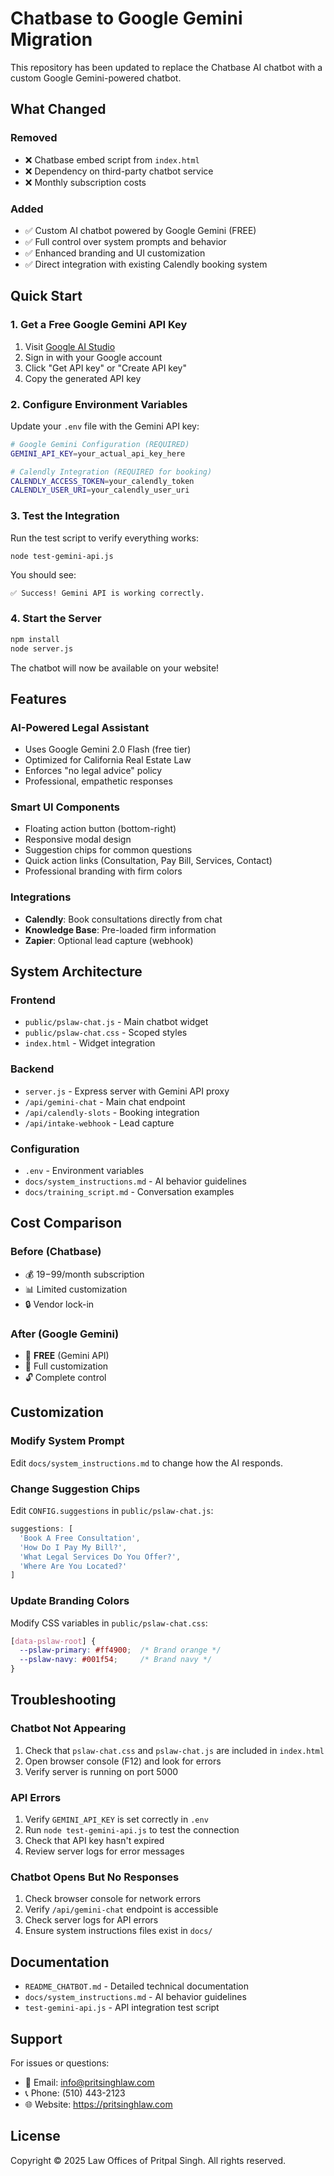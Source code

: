 # Chatbase to Google Gemini Migration

This repository has been updated to replace the Chatbase AI chatbot with a custom Google Gemini-powered chatbot.

## What Changed

### Removed
- ❌ Chatbase embed script from `index.html`
- ❌ Dependency on third-party chatbot service
- ❌ Monthly subscription costs

### Added
- ✅ Custom AI chatbot powered by Google Gemini (FREE)
- ✅ Full control over system prompts and behavior
- ✅ Enhanced branding and UI customization
- ✅ Direct integration with existing Calendly booking system

## Quick Start

### 1. Get a Free Google Gemini API Key

1. Visit [Google AI Studio](https://aistudio.google.com/app/apikey)
2. Sign in with your Google account
3. Click "Get API key" or "Create API key"
4. Copy the generated API key

### 2. Configure Environment Variables

Update your `.env` file with the Gemini API key:

```bash
# Google Gemini Configuration (REQUIRED)
GEMINI_API_KEY=your_actual_api_key_here

# Calendly Integration (REQUIRED for booking)
CALENDLY_ACCESS_TOKEN=your_calendly_token
CALENDLY_USER_URI=your_calendly_user_uri
```

### 3. Test the Integration

Run the test script to verify everything works:

```bash
node test-gemini-api.js
```

You should see:
```
✅ Success! Gemini API is working correctly.
```

### 4. Start the Server

```bash
npm install
node server.js
```

The chatbot will now be available on your website!

## Features

### AI-Powered Legal Assistant
- Uses Google Gemini 2.0 Flash (free tier)
- Optimized for California Real Estate Law
- Enforces "no legal advice" policy
- Professional, empathetic responses

### Smart UI Components
- Floating action button (bottom-right)
- Responsive modal design
- Suggestion chips for common questions
- Quick action links (Consultation, Pay Bill, Services, Contact)
- Professional branding with firm colors

### Integrations
- **Calendly**: Book consultations directly from chat
- **Knowledge Base**: Pre-loaded firm information
- **Zapier**: Optional lead capture (webhook)

## System Architecture

### Frontend
- `public/pslaw-chat.js` - Main chatbot widget
- `public/pslaw-chat.css` - Scoped styles
- `index.html` - Widget integration

### Backend
- `server.js` - Express server with Gemini API proxy
- `/api/gemini-chat` - Main chat endpoint
- `/api/calendly-slots` - Booking integration
- `/api/intake-webhook` - Lead capture

### Configuration
- `.env` - Environment variables
- `docs/system_instructions.md` - AI behavior guidelines
- `docs/training_script.md` - Conversation examples

## Cost Comparison

### Before (Chatbase)
- 💰 $19-$99/month subscription
- 📊 Limited customization
- 🔒 Vendor lock-in

### After (Google Gemini)
- 💚 **FREE** (Gemini API)
- 🎨 Full customization
- 🔓 Complete control

## Customization

### Modify System Prompt
Edit `docs/system_instructions.md` to change how the AI responds.

### Change Suggestion Chips
Edit `CONFIG.suggestions` in `public/pslaw-chat.js`:

```javascript
suggestions: [
  'Book A Free Consultation',
  'How Do I Pay My Bill?',
  'What Legal Services Do You Offer?',
  'Where Are You Located?'
]
```

### Update Branding Colors
Modify CSS variables in `public/pslaw-chat.css`:

```css
[data-pslaw-root] {
  --pslaw-primary: #ff4900;  /* Brand orange */
  --pslaw-navy: #001f54;     /* Brand navy */
}
```

## Troubleshooting

### Chatbot Not Appearing
1. Check that `pslaw-chat.css` and `pslaw-chat.js` are included in `index.html`
2. Open browser console (F12) and look for errors
3. Verify server is running on port 5000

### API Errors
1. Verify `GEMINI_API_KEY` is set correctly in `.env`
2. Run `node test-gemini-api.js` to test the connection
3. Check that API key hasn't expired
4. Review server logs for error messages

### Chatbot Opens But No Responses
1. Check browser console for network errors
2. Verify `/api/gemini-chat` endpoint is accessible
3. Check server logs for API errors
4. Ensure system instructions files exist in `docs/`

## Documentation

- `README_CHATBOT.md` - Detailed technical documentation
- `docs/system_instructions.md` - AI behavior guidelines
- `test-gemini-api.js` - API integration test script

## Support

For issues or questions:
- 📧 Email: info@pritsinghlaw.com
- 📞 Phone: (510) 443-2123
- 🌐 Website: https://pritsinghlaw.com

## License

Copyright © 2025 Law Offices of Pritpal Singh. All rights reserved.
